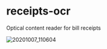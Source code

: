 # receipts-ocr
Optical content reader for bill receipts

![20201007_110604](https://user-images.githubusercontent.com/17153660/150262036-b95d5cd2-b026-42e8-b464-a442fcc16383.jpg)
